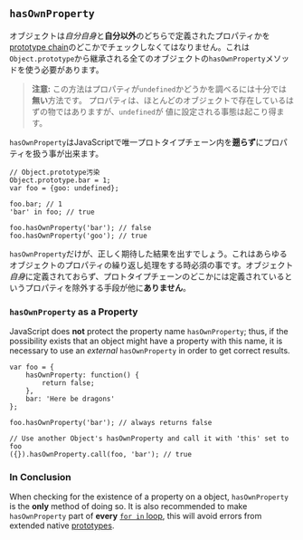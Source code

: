 ## `hasOwnProperty`

オブジェクトは*自分自身*と**自分以外**のどちらで定義されたプロパティかを[prototype chain](#object.prototype)のどこかでチェックしなくてはなりません。これは`Object.prototype`から継承される全てのオブジェクトの`hasOwnProperty`メソッドを使う必要があります。

> **注意:** この方法はプロパティが`undefined`かどうかを調べるには十分では**無い**方法です。
> プロパティは、ほとんどのオブジェクトで存在しているはずの物ではありますが、`undefined`が
> 値に設定される事態は起こり得ます。

`hasOwnProperty`はJavaScriptで唯一プロトタイプチェーン内を**遡らず**にプロパティを扱う事が出来ます。

    // Object.prototype汚染
    Object.prototype.bar = 1; 
    var foo = {goo: undefined};

    foo.bar; // 1
    'bar' in foo; // true

    foo.hasOwnProperty('bar'); // false
    foo.hasOwnProperty('goo'); // true

`hasOwnProperty`だけが、正しく期待した結果を出すでしょう。これはあらゆるオブジェクトのプロパティの繰り返し処理をする時必須の事です。オブジェクト*自身*に定義されておらず、プロトタイプチェーンのどこかには定義されているというプロパティを除外する手段が他に**ありません**。

### `hasOwnProperty` as a Property

JavaScript does **not** protect the property name `hasOwnProperty`; thus, if the
possibility exists that an object might have a property with this name, it is
necessary to use an *external* `hasOwnProperty` in order to get correct results.

    var foo = {
        hasOwnProperty: function() {
            return false;
        },
        bar: 'Here be dragons'
    };

    foo.hasOwnProperty('bar'); // always returns false

    // Use another Object's hasOwnProperty and call it with 'this' set to foo
    ({}).hasOwnProperty.call(foo, 'bar'); // true

### In Conclusion

When checking for the existence of a property on a object, `hasOwnProperty` is 
the **only** method of doing so. It is also recommended to make `hasOwnProperty`
part of **every** [`for in` loop](#object.forinloop), this will avoid errors from 
extended native [prototypes](#object.prototype).

